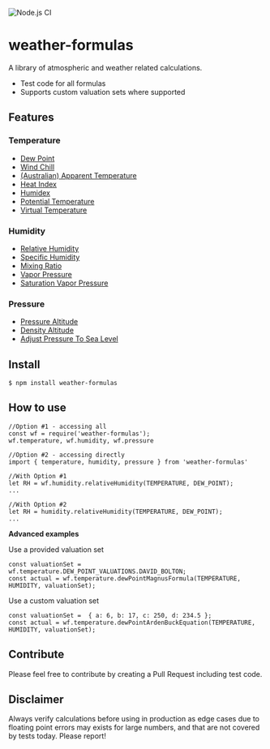 ![Node.js CI](https://github.com/oyve/weather-formulas/workflows/Node.js%20CI/badge.svg?branch=main)
# weather-formulas
A library of atmospheric and weather related calculations.

* Test code for all formulas
* Supports custom valuation sets where supported

## Features

### Temperature
- [Dew Point](https://en.wikipedia.org/wiki/Dew_point)
- [Wind Chill](https://en.wikipedia.org/wiki/Wind_chill#North_American_and_United_Kingdom_wind_chill_index)
- [(Australian) Apparent Temperature](https://en.wikipedia.org/wiki/Wind_chill#Australian_apparent_temperature)
- [Heat Index](https://en.wikipedia.org/wiki/Heat_index)
- [Humidex](https://en.wikipedia.org/wiki/Humidex)
- [Potential Temperature](https://en.wikipedia.org/wiki/Potential_temperature)
- [Virtual Temperature](https://en.wikipedia.org/wiki/Virtual_temperature)

### Humidity
- [Relative Humidity](https://en.wikipedia.org/wiki/Humidity)
- [Specific Humidity](https://en.wikipedia.org/wiki/Humidity)
- [Mixing Ratio](https://en.wikipedia.org/wiki/Humidity)
- [Vapor Pressure](https://en.wikipedia.org/wiki/Vapor_pressure)
- [Saturation Vapor Pressure](https://en.wikipedia.org/wiki/Vapour_pressure_of_water)

### Pressure
- [Pressure Altitude](https://en.wikipedia.org/wiki/Pressure_altitude)
- [Density Altitude](https://en.wikipedia.org/wiki/Density_altitude)
- [Adjust Pressure To Sea Level](https://en.wikipedia.org/wiki/Atmospheric_pressure)

## Install
```
$ npm install weather-formulas
```

## How to use
```
//Option #1 - accessing all
const wf = require('weather-formulas');
wf.temperature, wf.humidity, wf.pressure

//Option #2 - accessing directly
import { temperature, humidity, pressure } from 'weather-formulas'
```
```
//With Option #1
let RH = wf.humidity.relativeHumidity(TEMPERATURE, DEW_POINT);
...

//With Option #2
let RH = humidity.relativeHumidity(TEMPERATURE, DEW_POINT);
...

```

**Advanced examples**

Use a provided valuation set
```
const valuationSet =  wf.temperature.DEW_POINT_VALUATIONS.DAVID_BOLTON;
const actual = wf.temperature.dewPointMagnusFormula(TEMPERATURE, HUMIDITY, valuationSet);
```
Use a custom valuation set
```
const valuationSet =  { a: 6, b: 17, c: 250, d: 234.5 };
const actual = wf.temperature.dewPointArdenBuckEquation(TEMPERATURE, HUMIDITY, valuationSet);
```

## Contribute
Please feel free to contribute by creating a Pull Request including test code.

## Disclaimer
Always verify calculations before using in production as edge cases due to floating point errors may exists for large numbers, and that are not covered by tests today. Please report!